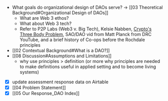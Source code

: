 - What goals do organizational design of DAOs serve? → [[03 Theoretical Background#Organizational Design of DAOs]]
	- What are Web 3 ethos?
	- What about Web 3 tech? 
	- Refer to P2P Labs (Web3 v. Big Tech), Kelsie Nabben, [Crypto's Three Body Problem](https://otherinter.net/research/three-body-problem/#three-body-regulatory-problems), SAO/DAO vid from Matt Planck from DRC YouTube, and a brief history of Co-ops before the Rochdale principles
- [[02 Contextual Background#What is a DAO?]]
- [[08 Discussion#Assumptions and Limitations]]
	- why use principles > definition (or more why principles are needed to make definitions useful in applied setting and to become living systems) 
- [x] update assessment response data on Airtable
- [x] [[04 Problem Statement]]
- [x] [[05 Our Response_DAO Index]]

